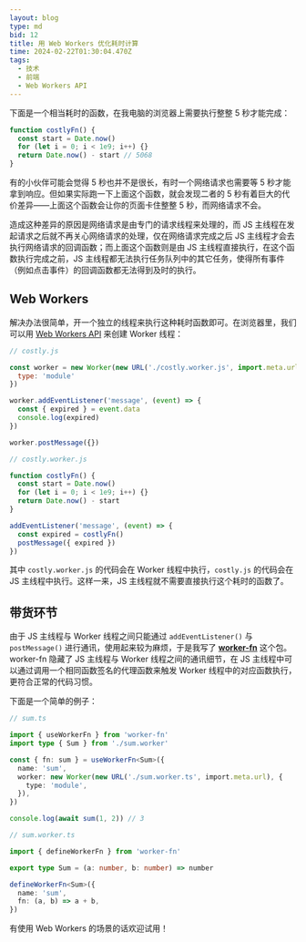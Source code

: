 ```yaml
---
layout: blog
type: md
bid: 12
title: 用 Web Workers 优化耗时计算
time: 2024-02-22T01:30:04.470Z
tags:
  - 技术
  - 前端
  - Web Workers API
---
```


下面是一个相当耗时的函数，在我电脑的浏览器上需要执行整整 5 秒才能完成：

```javascript
function costlyFn() {
  const start = Date.now()
  for (let i = 0; i < 1e9; i++) {}
  return Date.now() - start // 5068
}
```

有的小伙伴可能会觉得 5 秒也并不是很长，有时一个网络请求也需要等 5 秒才能拿到响应。但如果实际跑一下上面这个函数，就会发现二者的 5 秒有着巨大的代价差异——上面这个函数会让你的页面卡住整整 5 秒，而网络请求不会。

造成这种差异的原因是网络请求是由专门的请求线程来处理的，而 JS 主线程在发起请求之后就不再关心网络请求的处理，仅在网络请求完成之后 JS 主线程才会去执行网络请求的回调函数；而上面这个函数则是由 JS 主线程直接执行，在这个函数执行完成之前，JS 主线程都无法执行任务队列中的其它任务，使得所有事件（例如点击事件）的回调函数都无法得到及时的执行。

## Web Workers

解决办法很简单，开一个独立的线程来执行这种耗时函数即可。在浏览器里，我们可以用 [Web Workers API](https://developer.mozilla.org/zh-CN/docs/Web/API/Web_Workers_API) 来创建 Worker 线程：

```javascript
// costly.js

const worker = new Worker(new URL('./costly.worker.js', import.meta.url), {
  type: 'module'
})

worker.addEventListener('message', (event) => {
  const { expired } = event.data
  console.log(expired)
})

worker.postMessage({})
```

```javascript
// costly.worker.js

function costlyFn() {
  const start = Date.now()
  for (let i = 0; i < 1e9; i++) {}
  return Date.now() - start
}

addEventListener('message', (event) => {
  const expired = costlyFn()
  postMessage({ expired })
})
```

其中 `costly.worker.js` 的代码会在 Worker 线程中执行，`costly.js` 的代码会在 JS 主线程中执行。这样一来，JS 主线程就不需要直接执行这个耗时的函数了。

## 带货环节

由于 JS 主线程与 Worker 线程之间只能通过 `addEventListener()` 与 `postMessage()` 进行通讯，使用起来较为麻烦，于是我写了 **[worker-fn](https://www.npmjs.com/package/worker-fn)** 这个包。worker-fn 隐藏了 JS 主线程与 Worker 线程之间的通讯细节，在 JS 主线程中可以通过调用一个相同函数签名的代理函数来触发 Worker 线程中的对应函数执行，更符合正常的代码习惯。

下面是一个简单的例子：

```typescript
// sum.ts

import { useWorkerFn } from 'worker-fn'
import type { Sum } from './sum.worker'

const { fn: sum } = useWorkerFn<Sum>({
  name: 'sum',
  worker: new Worker(new URL('./sum.worker.ts', import.meta.url), {
    type: 'module',
  }),
})

console.log(await sum(1, 2)) // 3
```

```typescript
// sum.worker.ts

import { defineWorkerFn } from 'worker-fn'

export type Sum = (a: number, b: number) => number

defineWorkerFn<Sum>({
  name: 'sum',
  fn: (a, b) => a + b,
})
```

有使用 Web Workers 的场景的话欢迎试用！
